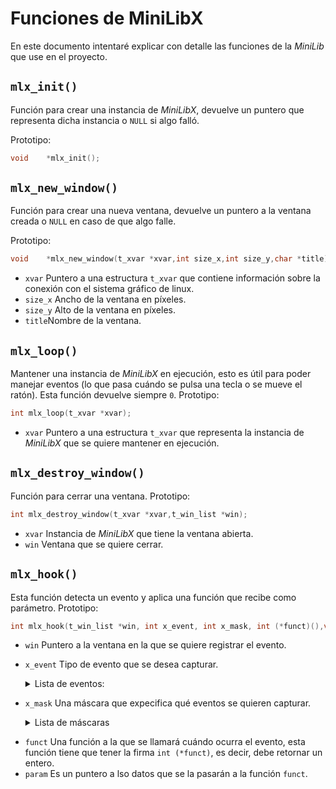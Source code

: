 # Funciones de MiniLibX
En este documento intentaré explicar con detalle las funciones de la _MiniLib_ que use en el proyecto.

## `mlx_init()`
Función para crear una instancia de _MiniLibX_, devuelve un puntero que representa dicha instancia o `NULL` si algo falló.

Prototipo:
```C
void	*mlx_init();
```

## `mlx_new_window()`
Función para crear una nueva ventana, devuelve un puntero a la ventana creada o `NULL` en caso de que algo falle.

Prototipo:
```C
void	*mlx_new_window(t_xvar *xvar,int size_x,int size_y,char *title);
```
- `xvar` Puntero a una estructura `t_xvar` que contiene información sobre la conexión con el sistema gráfico de linux.
- `size_x` Ancho de la ventana en píxeles.
- `size_y` Alto de la ventana en píxeles.
- `title`Nombre de la ventana.

## `mlx_loop()`
Mantener una instancia de _MiniLibX_ en ejecución, esto es útil para poder manejar eventos (lo que pasa cuándo se pulsa una tecla o se mueve el ratón).
Esta función devuelve siempre `0`.
Prototipo:
```C
int	mlx_loop(t_xvar *xvar);
```
- `xvar` Puntero a una estructura `t_xvar` que representa la instancia de _MiniLibX_ que se quiere mantener en ejecución.

## `mlx_destroy_window()`
Función para cerrar una ventana.
Prototipo:
```C
int	mlx_destroy_window(t_xvar *xvar,t_win_list *win);
```
- `xvar` Instancia de _MiniLibX_ que tiene la ventana abierta.
- `win` Ventana que se quiere cerrar.

## `mlx_hook()`
Esta función detecta un evento y aplica una función que recibe como parámetro.
Prototipo:
```C
int	mlx_hook(t_win_list *win, int x_event, int x_mask, int (*funct)(),void *param);
```
- `win` Puntero a la ventana en la que se quiere registrar el evento.
- `x_event` Tipo de evento que se desea capturar.
	
	<details>
  <summary>Lista de eventos:</summary>
  <table>
    <tr>
      <th>Código Numérico</th>
      <th>Evento</th>
      <th>Descripción</th>
    </tr>
    <tr>
      <td>2</td>
      <td>KeyPress</td>
      <td>Se activa cuando una tecla es presionada.</td>
    </tr>
    <tr>
      <td>3</td>
      <td>KeyRelease</td>
      <td>Se activa cuando una tecla es soltada.</td>
    </tr>
    <tr>
      <td>4</td>
      <td>ButtonPress</td>
      <td>Se activa cuando se presiona un botón del ratón.</td>
    </tr>
    <tr>
      <td>5</td>
      <td>ButtonRelease</td>
      <td>Se activa cuando se suelta un botón del ratón.</td>
    </tr>
    <tr>
      <td>6</td>
      <td>MotionNotify</td>
      <td>Se activa cuando el ratón se mueve.</td>
    </tr>
    <tr>
      <td>7</td>
      <td>EnterNotify</td>
      <td>Se activa cuando el cursor entra en la ventana.</td>
    </tr>
    <tr>
      <td>8</td>
      <td>LeaveNotify</td>
      <td>Se activa cuando el cursor sale de la ventana.</td>
    </tr>
    <tr>
      <td>9</td>
      <td>FocusIn</td>
      <td>Se activa cuando la ventana gana el foco.</td>
    </tr>
    <tr>
      <td>10</td>
      <td>FocusOut</td>
      <td>Se activa cuando la ventana pierde el foco.</td>
    </tr>
    <tr>
      <td>11</td>
      <td>KeymapNotify</td>
      <td>Se activa cuando el estado del teclado cambia.</td>
    </tr>
    <tr>
      <td>12</td>
      <td>Expose</td>
      <td>Se activa cuando una parte de la ventana debe redibujarse.</td>
    </tr>
    <tr>
      <td>13</td>
      <td>GraphicsExpose</td>
      <td>Se activa cuando un área gráfica debe redibujarse.</td>
    </tr>
    <tr>
      <td>14</td>
      <td>NoExpose</td>
      <td>Se activa cuando no hay necesidad de redibujar.</td>
    </tr>
    <tr>
      <td>15</td>
      <td>VisibilityNotify</td>
      <td>Se activa cuando cambia la visibilidad de la ventana.</td>
    </tr>
    <tr>
      <td>16</td>
      <td>CreateNotify</td>
      <td>Se activa cuando se crea una ventana.</td>
    </tr>
    <tr>
      <td>17</td>
      <td>DestroyNotify</td>
      <td>Se activa cuando una ventana es destruida.</td>
    </tr>
    <tr>
      <td>18</td>
      <td>UnmapNotify</td>
      <td>Se activa cuando una ventana es ocultada.</td>
    </tr>
    <tr>
      <td>19</td>
      <td>MapNotify</td>
      <td>Se activa cuando una ventana es mostrada.</td>
    </tr>
    <tr>
      <td>20</td>
      <td>MapRequest</td>
      <td>Se activa cuando una ventana solicita ser mostrada.</td>
    </tr>
    <tr>
      <td>21</td>
      <td>ReparentNotify</td>
      <td>Se activa cuando una ventana cambia de padre.</td>
    </tr>
    <tr>
      <td>22</td>
      <td>ConfigureNotify</td>
      <td>Se activa cuando la ventana cambia de tamaño o posición.</td>
    </tr>
    <tr>
      <td>23</td>
      <td>ConfigureRequest</td>
      <td>Se activa cuando una ventana solicita cambiar su tamaño o posición.</td>
    </tr>
    <tr>
      <td>24</td>
      <td>GravityNotify</td>
      <td>Se activa cuando cambia la gravedad de la ventana.</td>
    </tr>
    <tr>
      <td>25</td>
      <td>ResizeRequest</td>
      <td>Se activa cuando una ventana solicita ser redimensionada.</td>
    </tr>
    <tr>
      <td>26</td>
      <td>CirculateNotify</td>
      <td>Se activa cuando cambia el orden de apilamiento de la ventana.</td>
    </tr>
    <tr>
      <td>27</td>
      <td>CirculateRequest</td>
      <td>Se activa cuando una ventana solicita cambiar su orden de apilamiento.</td>
    </tr>
    <tr>
      <td>28</td>
      <td>PropertyNotify</td>
      <td>Se activa cuando una propiedad de la ventana cambia.</td>
    </tr>
    <tr>
      <td>29</td>
      <td>SelectionClear</td>
      <td>Se activa cuando la selección actual es limpiada.</td>
    </tr>
    <tr>
      <td>30</td>
      <td>SelectionRequest</td>
      <td>Se activa cuando otra aplicación solicita la selección.</td>
    </tr>
    <tr>
      <td>31</td>
      <td>SelectionNotify</td>
      <td>Se activa cuando se responde a una solicitud de selección.</td>
    </tr>
    <tr>
      <td>32</td>
      <td>ColormapNotify</td>
      <td>Se activa cuando cambia el mapa de colores de la ventana.</td>
    </tr>
    <tr>
      <td>33</td>
      <td>ClientMessage</td>
      <td>Se usa para enviar mensajes personalizados a la ventana.</td>
    </tr>
    <tr>
      <td>34</td>
      <td>MappingNotify</td>
      <td>Se activa cuando cambia el mapeo del teclado o ratón.</td>
    </tr>
    <tr>
      <td>35</td>
      <td>GenericEvent</td>
      <td>Evento genérico usado por extensiones de X11.</td>
    </tr>
  </table>
</details>

- `x_mask` Una máscara que expecifica qué eventos se quieren capturar.

	<details>
  <summary>Lista de máscaras</summary>
  <table>
    <tr>
      <th>Decimal</th>
      <th>Hexadecimal</th>
      <th>Máscara</th>
      <th>Descripción</th>
    </tr>
    <tr>
      <td>0</td>
      <td>0x000000</td>
      <td>NoEventMask</td>
      <td>No escucha ningún evento.</td>
    </tr>
    <tr>
      <td>1</td>
      <td>0x000001</td>
      <td>KeyPressMask</td>
      <td>Escucha eventos de presión de tecla.</td>
    </tr>
    <tr>
      <td>2</td>
      <td>0x000002</td>
      <td>KeyReleaseMask</td>
      <td>Escucha eventos de liberación de tecla.</td>
    </tr>
    <tr>
      <td>4</td>
      <td>0x000004</td>
      <td>ButtonPressMask</td>
      <td>Escucha eventos de presión de botón del ratón.</td>
    </tr>
    <tr>
      <td>8</td>
      <td>0x000008</td>
      <td>ButtonReleaseMask</td>
      <td>Escucha eventos de liberación de botón del ratón.</td>
    </tr>
    <tr>
      <td>16</td>
      <td>0x000010</td>
      <td>EnterWindowMask</td>
      <td>Escucha cuando el cursor entra en la ventana.</td>
    </tr>
    <tr>
      <td>32</td>
      <td>0x000020</td>
      <td>LeaveWindowMask</td>
      <td>Escucha cuando el cursor sale de la ventana.</td>
    </tr>
    <tr>
      <td>64</td>
      <td>0x000040</td>
      <td>PointerMotionMask</td>
      <td>Escucha el movimiento del cursor.</td>
    </tr>
    <tr>
      <td>128</td>
      <td>0x000080</td>
      <td>PointerMotionHintMask</td>
      <td>Reduce la cantidad de eventos de movimiento del cursor.</td>
    </tr>
    <tr>
      <td>256</td>
      <td>0x000100</td>
      <td>Button1MotionMask</td>
      <td>Escucha el movimiento del cursor con el botón 1 presionado.</td>
    </tr>
    <tr>
      <td>512</td>
      <td>0x000200</td>
      <td>Button2MotionMask</td>
      <td>Escucha el movimiento del cursor con el botón 2 presionado.</td>
    </tr>
    <tr>
      <td>1024</td>
      <td>0x000400</td>
      <td>Button3MotionMask</td>
      <td>Escucha el movimiento del cursor con el botón 3 presionado.</td>
    </tr>
    <tr>
      <td>2048</td>
      <td>0x000800</td>
      <td>Button4MotionMask</td>
      <td>Escucha el movimiento del cursor con el botón 4 presionado.</td>
    </tr>
    <tr>
      <td>4096</td>
      <td>0x001000</td>
      <td>Button5MotionMask</td>
      <td>Escucha el movimiento del cursor con el botón 5 presionado.</td>
    </tr>
    <tr>
      <td>8192</td>
      <td>0x002000</td>
      <td>ButtonMotionMask</td>
      <td>Escucha el movimiento del cursor con cualquier botón presionado.</td>
    </tr>
    <tr>
      <td>16384</td>
      <td>0x004000</td>
      <td>KeymapStateMask</td>
      <td>Escucha cambios en el estado del teclado.</td>
    </tr>
    <tr>
      <td>32768</td>
      <td>0x008000</td>
      <td>ExposureMask</td>
      <td>Escucha eventos cuando una ventana necesita ser redibujada.</td>
    </tr>
    <tr>
      <td>65536</td>
      <td>0x010000</td>
      <td>VisibilityChangeMask</td>
      <td>Escucha cambios en la visibilidad de la ventana.</td>
    </tr>
    <tr>
      <td>131072</td>
      <td>0x020000</td>
      <td>StructureNotifyMask</td>
      <td>Escucha cambios en la estructura de la ventana.</td>
    </tr>
    <tr>
      <td>262144</td>
      <td>0x040000</td>
      <td>ResizeRedirectMask</td>
      <td>Escucha solicitudes de cambio de tamaño de la ventana.</td>
    </tr>
    <tr>
      <td>524288</td>
      <td>0x080000</td>
      <td>SubstructureNotifyMask</td>
      <td>Escucha cambios en la estructura de las subventanas.</td>
    </tr>
    <tr>
      <td>1048576</td>
      <td>0x100000</td>
      <td>SubstructureRedirectMask</td>
      <td>Escucha solicitudes de cambio de estructura de subventanas.</td>
    </tr>
    <tr>
      <td>2097152</td>
      <td>0x200000</td>
      <td>FocusChange
    </tr>
  </table>
</details>

- `funct` Una función a la que se llamará cuándo ocurra el evento, esta función tiene que tener la firma `int (*funct)`, es decir, debe retornar un entero.
- `param` Es un puntero a lso datos que se la pasarán a la función `funct`.

